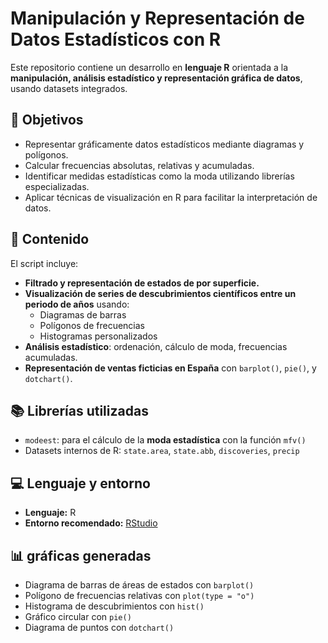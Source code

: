 # Manipulación y Representación de Datos Estadísticos con R

Este repositorio contiene un desarrollo en **lenguaje R** orientada a la **manipulación, análisis estadístico y representación gráfica de datos**, usando datasets integrados.

## 📌 Objetivos

- Representar gráficamente datos estadísticos mediante diagramas y polígonos.
- Calcular frecuencias absolutas, relativas y acumuladas.
- Identificar medidas estadísticas como la moda utilizando librerías especializadas.
- Aplicar técnicas de visualización en R para facilitar la interpretación de datos.

## 🧠 Contenido

El script incluye:

- **Filtrado y representación de estados de por superficie.**
- **Visualización de series de descubrimientos científicos entre un periodo de años** usando:
  - Diagramas de barras
  - Polígonos de frecuencias
  - Histogramas personalizados
- **Análisis estadístico**: ordenación, cálculo de moda, frecuencias acumuladas.
- **Representación de ventas ficticias en España** con `barplot()`, `pie()`, y `dotchart()`.

## 📚 Librerías utilizadas

- `modeest`: para el cálculo de la **moda estadística** con la función `mfv()`
- Datasets internos de R: `state.area`, `state.abb`, `discoveries`, `precip`

## 💻 Lenguaje y entorno

- **Lenguaje:** R
- **Entorno recomendado:** [RStudio](https://posit.co/download/rstudio-desktop/)

## 📊 gráficas generadas

- Diagrama de barras de áreas de estados con `barplot()`
- Polígono de frecuencias relativas con `plot(type = "o")`
- Histograma de descubrimientos con `hist()`
- Gráfico circular con `pie()`
- Diagrama de puntos con `dotchart()`


